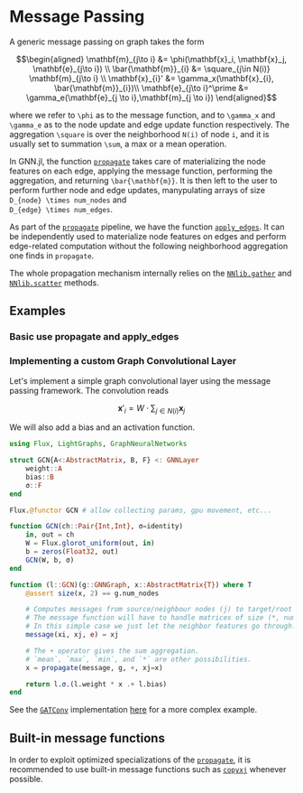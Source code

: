 # Message Passing

A generic message passing on graph takes the form

```math
\begin{aligned}
\mathbf{m}_{j\to i} &= \phi(\mathbf{x}_i, \mathbf{x}_j, \mathbf{e}_{j\to i}) \\
\bar{\mathbf{m}}_{i} &= \square_{j\in N(i)}  \mathbf{m}_{j\to i} \\
\mathbf{x}_{i}' &= \gamma_x(\mathbf{x}_{i}, \bar{\mathbf{m}}_{i})\\
\mathbf{e}_{j\to i}^\prime &=  \gamma_e(\mathbf{e}_{j \to i},\mathbf{m}_{j \to i})
\end{aligned}
```

where we refer to ``\phi`` as to the message function, 
and to ``\gamma_x`` and ``\gamma_e`` as to the node update and edge update function
respectively. The aggregation ``\square`` is over the neighborhood ``N(i)`` of node ``i``, 
and it is usually set to summation ``\sum``, a max or a mean operation. 

In GNN.jl, the function [`propagate`](@ref) takes care of materializing the
node features on each edge, applying the message function, performing the
aggregation, and returning ``\bar{\mathbf{m}}``. 
It is then left to the user to perform further node and edge updates,
manypulating arrays of size ``D_{node} \times num_nodes`` and   
``D_{edge} \times num_edges``.

As part of the [`propagate`](@ref) pipeline, we have the function
[`apply_edges`](@ref). It can be independently used to materialize 
node features on edges and perform edge-related computation without
the following neighborhood aggregation one finds in `propagate`.

The whole propagation mechanism internally relies on the [`NNlib.gather`](@ref) 
and [`NNlib.scatter`](@ref) methods.


## Examples

### Basic use propagate and apply_edges 



### Implementing a custom Graph Convolutional Layer

Let's implement a simple graph convolutional layer using the message passing framework.
The convolution reads 

```math
\mathbf{x}'_i = W \cdot \sum_{j \in N(i)}  \mathbf{x}_j
```
We will also add a bias and an activation function.

```julia
using Flux, LightGraphs, GraphNeuralNetworks

struct GCN{A<:AbstractMatrix, B, F} <: GNNLayer
    weight::A
    bias::B
    σ::F
end

Flux.@functor GCN # allow collecting params, gpu movement, etc...

function GCN(ch::Pair{Int,Int}, σ=identity)
    in, out = ch
    W = Flux.glorot_uniform(out, in)
    b = zeros(Float32, out)
    GCN(W, b, σ)
end

function (l::GCN)(g::GNNGraph, x::AbstractMatrix{T}) where T
    @assert size(x, 2) == g.num_nodes

    # Computes messages from source/neighbour nodes (j) to target/root nodes (i).
    # The message function will have to handle matrices of size (*, num_edges).
    # In this simple case we just let the neighbor features go through.
    message(xi, xj, e) = xj 

    # The + operator gives the sum aggregation.
    # `mean`, `max`, `min`, and `*` are other possibilities.
    x = propagate(message, g, +, xj=x) 

    return l.σ.(l.weight * x .+ l.bias)
end
```

See the [`GATConv`](@ref) implementation [here](https://github.com/CarloLucibello/GraphNeuralNetworks.jl/blob/master/src/layers/conv.jl) for a more complex example.


## Built-in message functions

In order to exploit optimized specializations of the [`propagate`](@ref), it is recommended 
to use built-in message functions such as [`copyxj`](@ref) whenever possible. 